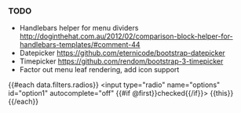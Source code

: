 ### TODO

* Handlebars helper for menu dividers http://doginthehat.com.au/2012/02/comparison-block-helper-for-handlebars-templates/#comment-44
* Datepicker https://github.com/eternicode/bootstrap-datepicker
* Timepicker https://github.com/rendom/bootstrap-3-timepicker
* Factor out menu leaf rendering, add icon support

<div class="btn-group" data-toggle="buttons">

{{#each data.filters.radios}}
  <label class="btn btn-default btn-sm {{#if @first}}active{{/if}}">
    <input type="radio" name="options" id="option1" autocomplete="off" {{#if @first}}checked{{/if}}> {{this}}
  </label>
{{/each}}
</div>